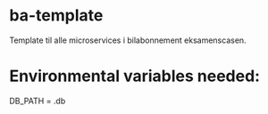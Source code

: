 # ba-template
Template til alle microservices i bilabonnement eksamenscasen.

# Environmental variables needed:
DB_PATH = <name>.db
